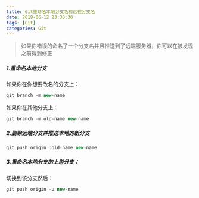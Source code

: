 ```yaml
---
title: Git重命名本地分支名和远程分支名
date: 2019-06-12 23:30:30
tags: [Git]
categories: Git
---
```

> 如果你错误的命名了一个分支名并且推送到了远端服务器，你可以在被发现之前得到修正

##### 1.重命名本地分支
如果你在你想要改名的分支上：
```js
git branch -m new-name
```
如果你在其他分支上：
```js
git branch -m old-name new-name
```

##### 2.删除远端分支并推送本地的新分支
```js
git push origin :old-name new-name
```

##### 3.重命名本地分支的上游分支：
切换到该分支然后：
```js
git push origin -u new-name
```

